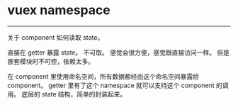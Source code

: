 # vuex namespace

---

关于 component 如何读取 state。

直接在 getter 暴露 state。
不可取。
感觉会很方便，感觉跟直接访问一样。
但是嵌套模块时不可控，依赖太多。

在 component 里使用命名空间，所有数据都经由这个命名空间暴露给 component。
getter 里有了这个 namespace 就可以支持这个 component 的调用。
底层的 state 结构，简单的封装起来。
